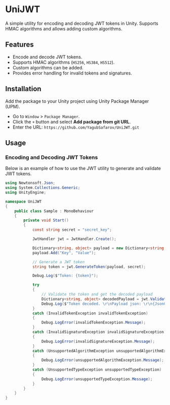 # UniJWT

A simple utility for encoding and decoding JWT tokens in Unity. Supports HMAC algorithms and allows adding custom algorithms.

## Features

- Encode and decode JWT tokens.
- Supports HMAC algorithms (`HS256`, `HS384`, `HS512`).
- Custom algorithms can be added.
- Provides error handling for invalid tokens and signatures.

## Installation

Add the package to your Unity project using Unity Package Manager (UPM).
   - Go to `Window` > `Package Manager`.
   - Click the `+` button and select **Add package from git URL**.
   - Enter the URL: `https://github.com/YagubSafarov/UniJWT.git`

## Usage

### Encoding and Decoding JWT Tokens

Below is an example of how to use the JWT utility to generate and validate JWT tokens.

```csharp
using Newtonsoft.Json;
using System.Collections.Generic;
using UnityEngine;

namespace UniJWT
{
    public class Sample : MonoBehaviour
    {
        private void Start()
        {
            const string secret = "secret_key";

            JwtHandler jwt = JwtHandler.Create();

            Dictionary<string, object> payload = new Dictionary<string, object>();
            payload.Add("Key", "Value");

            // Generate a JWT token
            string token = jwt.GenerateToken(payload, secret);

            Debug.Log($"Token: {token}");

            try
            {
                // Validate the token and get the decoded payload
                Dictionary<string, object> decodedPayload = jwt.ValidateTokenSignatureAndGetPayload(token, secret);
                Debug.Log($"Token decoded. \r\nPayload json: \r\n{JsonConvert.SerializeObject(decodedPayload)}");
            }
            catch (InvalidTokenException invalidTokenException)
            {
                Debug.LogError(invalidTokenException.Message);
            }
            catch (InvalidSignatureException invalidSignatureException)
            {
                Debug.LogError(invalidSignatureException.Message);
            }
            catch (UnsupportedAlgorithmException unsupportedAlgorithmException)
            {
                Debug.LogError(unsupportedAlgorithmException.Message);
            }
            catch (UnsupportedTypeException unsupportedTypeException)
            {
                Debug.LogError(unsupportedTypeException.Message);
            }
        }
    }
}
